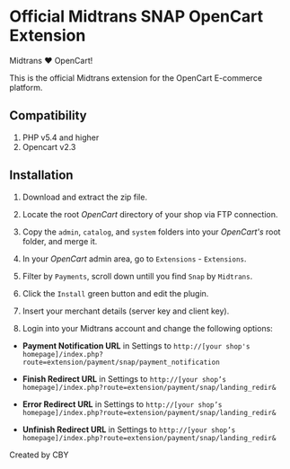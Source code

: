 Official Midtrans SNAP OpenCart Extension
===================================

Midtrans :heart: OpenCart!

This is the official Midtrans extension for the OpenCart E-commerce platform.

## Compatibility
1. PHP v5.4 and higher
2. Opencart v2.3

## Installation

1. Download and extract the zip file.

2. Locate the root _OpenCart_ directory of your shop via FTP connection.

3. Copy the `admin`, `catalog`, and `system` folders into your _OpenCart's_ root folder, and merge it.

4. In your _OpenCart_ admin area, go to `Extensions` - `Extensions`.

5. Filter by `Payments`, scroll down untill you find `Snap` by `Midtrans`.

6. Click the `Install` green button and edit the plugin.

5. Insert your merchant details (server key and client key).

6. Login into your Midtrans account and change the following options:

  * **Payment Notification URL** in Settings to `http://[your shop's homepage]/index.php?route=extension/payment/snap/payment_notification`

  * **Finish Redirect URL** in Settings to `http://[your shop’s homepage]/index.php?route=extension/payment/snap/landing_redir&`

  * **Error Redirect URL** in Settings to `http://[your shop’s homepage]/index.php?route=extension/payment/snap/landing_redir&`

  * **Unfinish Redirect URL** in Settings to `http://[your shop’s homepage]/index.php?route=extension/payment/snap/landing_redir&`

Created by CBY